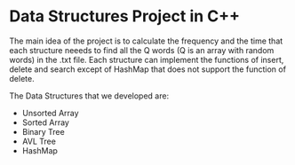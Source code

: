# Data Structures Project in C++

The main idea of the project is to calculate the frequency and the time that each structure neeeds to find all the Q words (Q is an array with random words) in the .txt file.
Each structure can implement the functions of insert, delete and search except of HashMap that does not support the function of delete.

The Data Structures that we developed are:
* Unsorted Array
* Sorted Array
* Binary Tree
* AVL Tree
* HashMap
